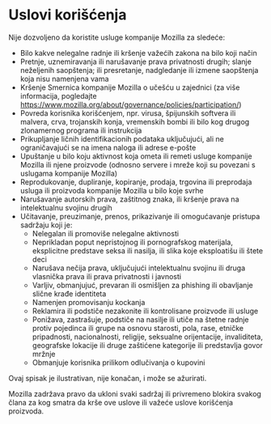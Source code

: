 # Uslovi korišćenja

Nije dozvoljeno da koristite usluge kompanije Mozilla za sledeće:

* Bilo kakve nelegalne radnje ili kršenje važećih zakona na bilo koji način
* Pretnje, uznemiravanja ili narušavanje prava privatnosti drugih; slanje neželjenih
saopštenja; ili presretanje, nadgledanje ili izmene saopštenja koja nisu namenjena vama
* Kršenje Smernica kompanije Mozilla o učešću u zajednici (za više informacija, pogledajte
<https://www.mozilla.org/about/governance/policies/participation/>)
* Povreda korisnika korišćenjem, npr. virusa, špijunskih softvera ili malvera, crva, trojanskih konja,
vremenskih bombi ili bilo kog drugog zlonamernog programa ili instrukcija
*	Prikupljanje ličnih identifikacionih podataka uključujući, ali ne ograničavajući se na imena naloga ili adrese e-pošte
* Upuštanje u bilo koju aktivnost koja ometa ili remeti usluge kompanije Mozilla ili
njene proizvode (odnosno servere i mreže koji su povezani s uslugama kompanije Mozilla)
* Reprodukovanje, dupliranje, kopiranje, prodaja, trgovina ili preprodaja usluga ili proizvoda kompanije Mozilla
u bilo koje svrhe
* Narušavanje autorskih prava, zaštitnog znaka, ili kršenje prava na intelektualnu svojinu drugih
* Učitavanje, preuzimanje, prenos, prikazivanje ili omogućavanje pristupa sadržaju koji je:
    * Nelegalan ili promoviše nelegalne aktivnosti
    * Neprikladan poput nepristojnog ili pornografskog materijala, eksplicitne predstave seksa ili nasilja, ili slika koje eksploatišu ili štete deci
    * Narušava nečija prava, uključujući intelektualnu svojinu ili druga vlasnička prava ili prava privatnosti i javnosti
    * Varljiv, obmanjujuć, prevaran ili osmišljen za phishing ili obavljanje slične krađe identiteta
    * Namenjen promovisanju kockanja
    * Reklamira ili podstiče nezakonite ili kontrolisane proizvode ili usluge
    * Ponižava, zastrašuje, podstiče na nasilje ili utiče na štetne radnje protiv pojedinca ili grupe na osnovu starosti, pola, rase, etničke pripadnosti, nacionalnosti, religije, seksualne orijentacije, invaliditeta, geografske lokacije ili druge zaštićene kategorije ili predstavlja govor mržnje
    * Obmanjuje korisnika prilikom odlučivanja o kupovini

Ovaj spisak je ilustrativan, nije konačan, i može se ažurirati.

Mozilla zadržava pravo da ukloni svaki sadržaj ili privremeno blokira svakog člana za kog smatra da krše ove uslove ili važeće uslove korišćenja proizvoda.
